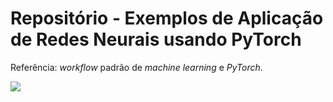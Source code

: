 # Repositório - Exemplos de Aplicação de Redes Neurais usando PyTorch

Referência: _workflow_ padrão de _machine learning_ e _PyTorch_.

![](https://raw.githubusercontent.com/mrdbourke/pytorch-deep-learning/main/images/01_a_pytorch_workflow.png)

